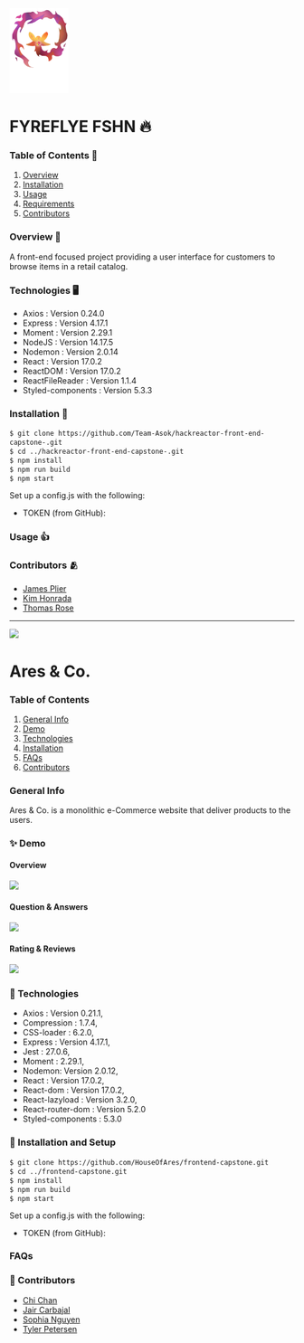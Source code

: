 <!-- <img src="./client/components/Overview/Overview%20Components/FyreFlye.png" height="150px"> -->
<img src="./dist/3b26c257f02ae3bea978b5b565865b3d.png" height="150px">

# FYREFLYE FSHN 🔥

### Table of Contents 🏓
1. [Overview](https://github.com/Team-Asok/hackreactor-front-end-capstone-#overview)
2. [Installation](https://github.com/Team-Asok/hackreactor-front-end-capstone-#installation)
3. [Usage](https://github.com/Team-Asok/hackreactor-front-end-capstone-#usage)
4. [Requirements](https://github.com/Team-Asok/hackreactor-front-end-capstone-#requirements)
5. [Contributors](https://github.com/Team-Asok/hackreactor-front-end-capstone-#contributors)

### Overview 🌄
A front-end focused project providing a user interface for customers to browse items in a retail catalog.

### Technologies 🖥
* Axios : Version 0.24.0
* Express : Version 4.17.1
* Moment : Version 2.29.1
* NodeJS : Version 14.17.5
* Nodemon : Version 2.0.14
* React : Version 17.0.2
* ReactDOM : Version 17.0.2
* ReactFileReader : Version 1.1.4
* Styled-components : Version 5.3.3

### Installation 🔨
```
$ git clone https://github.com/Team-Asok/hackreactor-front-end-capstone-.git
$ cd ../hackreactor-front-end-capstone-.git
$ npm install
$ npm run build
$ npm start
```
Set up a config.js with the following:

* TOKEN (from GitHub):

### Usage 👍

### Contributors 🫂
- [James Plier](https://www.linkedin.com/in/james-plier-ab9900107/)
- [Kim Honrada](https://www.linkedin.com/in/kimhonrada21/)
- [Thomas Rose](https://www.linkedin.com/in/thomas-rose1990/)




-------------------------------
<img src="/library/img/Ares_readme_banner.png">



# Ares & Co.
### Table of Contents
1. [General Info](#🌴-General-Info)
2. [Demo](#✨-Demo)
3. [Technologies](#🧪-Technologies)
4. [Installation](#🚀-Installation)
5. [FAQs](#FAQS)
6. [Contributors](#🤝-Contributors)


### General Info
Ares & Co. is a monolithic e-Commerce website that deliver products to the users.

### ✨ Demo
#### Overview
![](https://imgur.com/mvh8RJA.jpg)

#### Question & Answers
![](https://imgur.com/dkjmMNq.jpg)

#### Rating & Reviews
![](https://imgur.com/lxVWeCD.jpg)

### 🧪 Technologies
* Axios : Version 0.21.1,
* Compression : 1.7.4,
* CSS-loader : 6.2.0,
* Express : Version 4.17.1,
* Jest : 27.0.6,
* Moment : 2.29.1,
* Nodemon: Version 2.0.12,
* React : Version 17.0.2,
* React-dom : Version 17.0.2,
* React-lazyload : Version 3.2.0,
* React-router-dom : Version 5.2.0
* Styled-components : 5.3.0

### 🚀 Installation and Setup
```
$ git clone https://github.com/HouseOfAres/frontend-capstone.git
$ cd ../frontend-capstone.git
$ npm install
$ npm run build
$ npm start
```
Set up a config.js with the following:

* TOKEN (from GitHub):


### FAQs


### 🤝 Contributors
- [Chi Chan](https://www.linkedin.com/in/chi-chan88/)
- [Jair Carbajal](https://www.linkedin.com/in/jair-carbajal/)
- [Sophia Nguyen](https://www.linkedin.com/in/sophia-x-nguyen/)
- [Tyler Petersen](https://www.linkedin.com/in/tyler-petersen02/)